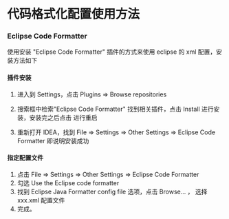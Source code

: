 # 代码格式化配置使用方法

### Eclipse Code Formatter

使用安装 "Eclipse Code Formatter" 插件的方式来使用 eclipse 的 xml 配置，安装方法如下

#### 插件安装

1. 进入到 Settings，点击 Plugins => Browse repositories

2. 搜索框中检索"Eclipse Code Formatter" 找到相关插件，点击 Install 进行安装，安装完之后点击 进行重启

3. 重新打开 IDEA，找到 File => Settings => Other Settings => Eclipse Code Formatter 即说明安装成功

#### 指定配置文件

1. 点击 File => Settings => Other Settings => Eclipse Code Formatter
2. 勾选 Use the Eclipse code formatter
3. 找到 Eclipse Java Formatter config file 选项，点击 Browse... ， 选择 xxx.xml 配置文件
4. 完成。
